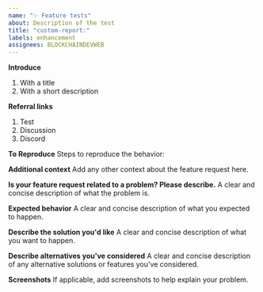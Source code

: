```yaml
---
name: "✨ Feature tests"
about: Description of the test
title: "custom-report:"
labels: enhancement
assignees: BLOCKCHAINDEVWEB
---
```


**Introduce**
1. With a title
2. With a short description

**Referral links**
1. Test
2. Discussion
3. Discord

**To Reproduce**
Steps to reproduce the behavior:

**Additional context**
Add any other context about the feature request here.

**Is your feature request related to a problem? Please describe.**
A clear and concise description of what the problem is.

**Expected behavior**
A clear and concise description of what you expected to happen.

**Describe the solution you'd like**
A clear and concise description of what you want to happen.

**Describe alternatives you've considered**
A clear and concise description of any alternative solutions or features you've considered.

**Screenshots**
If applicable, add screenshots to help explain your problem.
